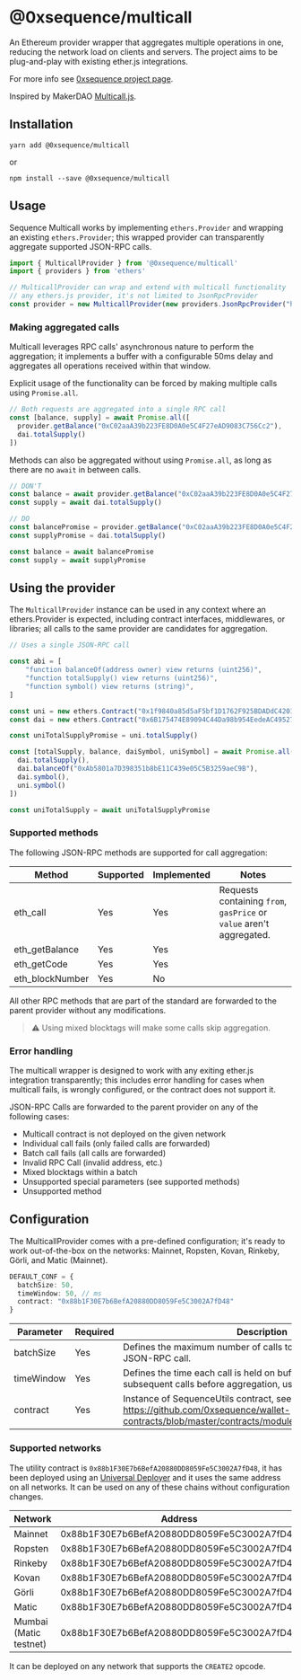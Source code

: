 @0xsequence/multicall
=====================

An Ethereum provider wrapper that aggregates multiple operations in one, reducing the network load on clients and servers. The project aims to be plug-and-play with existing ether.js integrations.

For more info see [0xsequence project page](https://github.com/0xsequence/sequence.js).

Inspired by MakerDAO [Multicall.js](https://github.com/makerdao/multicall.js).

## Installation

`yarn add @0xsequence/multicall`

or

`npm install --save @0xsequence/multicall`

## Usage

Sequence Multicall works by implementing `ethers.Provider` and wrapping an existing `ethers.Provider`; this wrapped provider can transparently aggregate supported JSON-RPC calls.

```ts
import { MulticallProvider } from '@0xsequence/multicall'
import { providers } from 'ethers'

// MulticallProvider can wrap and extend with multicall functionality
// any ethers.js provider, it's not limited to JsonRpcProvider
const provider = new MulticallProvider(new providers.JsonRpcProvider("https://cloudflare-eth.com/"))
```

### Making aggregated calls

Multicall leverages RPC calls' asynchronous nature to perform the aggregation; it implements a buffer with a configurable 50ms delay and aggregates all operations received within that window.

Explicit usage of the functionality can be forced by making multiple calls using `Promise.all`.

```ts
// Both requests are aggregated into a single RPC call
const [balance, supply] = await Promise.all([
  provider.getBalance("0xC02aaA39b223FE8D0A0e5C4F27eAD9083C756Cc2"),
  dai.totalSupply()
])
```

Methods can also be aggregated without using `Promise.all`, as long as there are no `await` in between calls.

```ts
// DON'T
const balance = await provider.getBalance("0xC02aaA39b223FE8D0A0e5C4F27eAD9083C756Cc2")
const supply = await dai.totalSupply()

// DO
const balancePromise = provider.getBalance("0xC02aaA39b223FE8D0A0e5C4F27eAD9083C756Cc2")
const supplyPromise = dai.totalSupply()

const balance = await balancePromise
const supply = await supplyPromise
```

## Using the provider

The `MulticallProvider` instance can be used in any context where an ethers.Provider is expected, including contract interfaces, middlewares, or libraries; all calls to the same provider are candidates for aggregation.

```ts
// Uses a single JSON-RPC call

const abi = [
    "function balanceOf(address owner) view returns (uint256)",
    "function totalSupply() view returns (uint256)",
    "function symbol() view returns (string)",
]

const uni = new ethers.Contract("0x1f9840a85d5aF5bf1D1762F925BDADdC4201F984", abi, provider)
const dai = new ethers.Contract("0x6B175474E89094C44Da98b954EedeAC495271d0F", abi, provider)

const uniTotalSupplyPromise = uni.totalSupply()

const [totalSupply, balance, daiSymbol, uniSymbol] = await Promise.all([
  dai.totalSupply(),
  dai.balanceOf("0xAb5801a7D398351b8bE11C439e05C5B3259aeC9B"),
  dai.symbol(),
  uni.symbol()
])

const uniTotalSupply = await uniTotalSupplyPromise
```

### Supported methods

The following JSON-RPC methods are supported for call aggregation:

| Method          | Supported | Implemented | Notes                                                                |
|-----------------|-----------|-------------|----------------------------------------------------------------------|
| eth_call        | Yes       | Yes         | Requests containing `from`, `gasPrice` or `value` aren't aggregated. |
| eth_getBalance  | Yes       | Yes         |                                                                      |
| eth_getCode     | Yes       | Yes         |                                                                      |
| eth_blockNumber | Yes       | No          |                                                                      |

All other RPC methods that are part of the standard are forwarded to the parent provider without any modifications.

> ⚠️ Using mixed blocktags will make some calls skip aggregation.

### Error handling

The multicall wrapper is designed to work with any exiting ether.js integration transparently; this includes error handling for cases when multicall fails, is wrongly configured, or the contract does not support it.

JSON-RPC Calls are forwarded to the parent provider on any of the following cases:

- Multicall contract is not deployed on the given network
- Individual call fails (only failed calls are forwarded)
- Batch call fails (all calls are forwarded)
- Invalid RPC Call (invalid address, etc.)
- Mixed blocktags within a batch
- Unsupported special parameters (see supported methods)
- Unsupported method

## Configuration

The MulticallProvider comes with a pre-defined configuration; it's ready to work out-of-the-box on the networks: Mainnet, Ropsten, Kovan, Rinkeby, Görli, and Matic (Mainnet).

```ts
DEFAULT_CONF = {
  batchSize: 50,
  timeWindow: 50, // ms
  contract: "0x88b1F30E7b6BefA20880DD8059Fe5C3002A7fD48"
}
```
| Parameter  | Required | Description                                                                                                                                  |
|------------|----------|----------------------------------------------------------------------------------------------------------------------------------------------|
| batchSize  | Yes      | Defines the maximum number of calls to batch into a single JSON-RPC call.                                                                    |
| timeWindow | Yes      | Defines the time each call is held on buffer waiting for subsequent calls before aggregation, use 0 for "next js tick".                      |
| contract   | Yes      | Instance of SequenceUtils contract, see: https://github.com/0xsequence/wallet-contracts/blob/master/contracts/modules/utils/SequenceUtils.sol. |

### Supported networks

The utility contract is `0x88b1F30E7b6BefA20880DD8059Fe5C3002A7fD48`, it has been deployed using an [Universal Deployer](https://gist.github.com/Agusx1211/de05dabf918d448d315aa018e2572031) and it uses the same address on all networks. It can be used on any of these chains without configuration changes.

| Network                | Address                                    | Deployed |
|------------------------|--------------------------------------------|----------|
| Mainnet                | 0x88b1F30E7b6BefA20880DD8059Fe5C3002A7fD48 | Yes      |
| Ropsten                | 0x88b1F30E7b6BefA20880DD8059Fe5C3002A7fD48 | Yes      |
| Rinkeby                | 0x88b1F30E7b6BefA20880DD8059Fe5C3002A7fD48 | Yes      |
| Kovan                  | 0x88b1F30E7b6BefA20880DD8059Fe5C3002A7fD48 | Yes      |
| Görli                  | 0x88b1F30E7b6BefA20880DD8059Fe5C3002A7fD48 | Yes      |
| Matic                  | 0x88b1F30E7b6BefA20880DD8059Fe5C3002A7fD48 | Yes      |
| Mumbai (Matic testnet) | 0x88b1F30E7b6BefA20880DD8059Fe5C3002A7fD48 | Yes      |

It can be deployed on any network that supports the `CREATE2` opcode.
